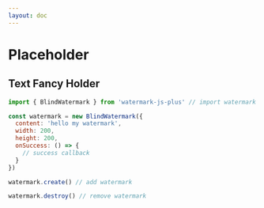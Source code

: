 ```yaml
---
layout: doc
---
```

# Placeholder

<script setup lang="ts">
import VPButton from 'vitepress/dist/client/theme-default/components/VPButton.vue';
import { ref, getCurrentInstance, onMounted } from 'vue';
import { Plus, Warning } from '@element-plus/icons-vue';
import { FancyHolder } from '../../src';

const app = getCurrentInstance();

let textFancyHolder = null;

onMounted(() => {
  // text fancy holder
  textFancyHolder = new FancyHolder({
    target: '#input-company-autocomplete input'
  });
  textFancyHolder.create()
})
</script>

## Text Fancy Holder

<div id="input-fancy-holder">
  <el-input placeholder="Please input" />
</div>

```js
import { BlindWatermark } from 'watermark-js-plus' // import watermark plugin

const watermark = new BlindWatermark({
  content: 'hello my watermark',
  width: 200,
  height: 200,
  onSuccess: () => {
    // success callback
  }
})

watermark.create() // add watermark

watermark.destroy() // remove watermark
```
<el-space>
  <VPButton text="Add Text Blind Watermark" @click="handleAddTextBlindWatermark"></VPButton>
  <VPButton text="Remove Text Blind Watermark" @click="handleRemoveTextBlindWatermark"></VPButton>
</el-space>
